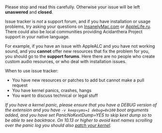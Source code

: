 Please stop and read this carefully. Otherwise your issue will be left **unaswered** and **closed**.

Issue tracker is _not_ a support forum, and if you have installation or usage problems, try asking your questions on [InsanelyMac.com](https://www.insanelymac.com/forum/643-lilu-and-its-plugins/) or [AppleLife.ru](https://applelife.ru/forums/xakintosh.67/). There could also be local communities providing Acidanthera Project support in your native language.

For example, if you have an issue with AppleALC and you have not working sound, and you **cannot** offer new resources that fix the problem for you, you should go to the **support forums**. Here there are no people who create custom audio resources, or who deal with installation issues.

When to use issue tracker:
* You have new resources or patches to add but cannot make a pull request
* You have kernel panics, crashes, hangs
* You want to discuss technical or legal stuff

_If you have a kernel panic, please ensure that you have a DEBUG version of the extension and you have `-v keepsyms=1 debug=0x100` boot arguments added, and you have set PanicNoKextDump=YES to skip kext dump so to be able to see backtrace. On 10.13 or higher to avoid kext names scrolling over the panic log you should also [patch your kernel](https://applelife.ru/posts/686953)._
